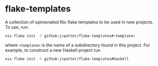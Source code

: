 # flake-templates

A collection of opinionated Nix flake templates to be used in new projects. To
use, run:

```bash
nix flake init -t github:jrpotter/flake-templates#<template>
```

where `<template>` is the name of a subdirectory found in this project. For
example, to construct a new Haskell project run

```bash
nix flake init -t github:jrpotter/flake-templates#haskell
```
